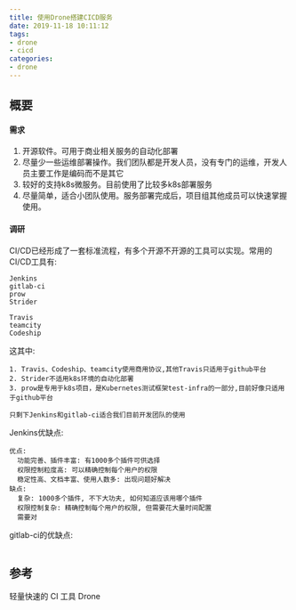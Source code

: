```yaml
---
title: 使用Drone搭建CICD服务
date: 2019-11-18 10:11:12
tags:
- drone
- cicd
categories:
- drone
---
```


## 概要

#### 需求

1. 开源软件。可用于商业相关服务的自动化部署
2. 尽量少一些运维部署操作。我们团队都是开发人员，没有专门的运维，开发人员主要工作是编码而不是其它
3. 较好的支持k8s微服务。目前使用了比较多k8s部署服务
4. 尽量简单，适合小团队使用。服务部署完成后，项目组其他成员可以快速掌握使用。

#### 调研

CI/CD已经形成了一套标准流程，有多个开源不开源的工具可以实现。常用的CI/CD工具有:

```
Jenkins
gitlab-ci
prow
Strider

Travis
teamcity
Codeship
```

这其中:

```
1. Travis、Codeship、teamcity使用商用协议,其他Travis只适用于github平台
2. Strider不适用k8s环境的自动化部署
3. prow是专用于k8s项目，是Kubernetes测试框架test-infra的一部分,目前好像只适用于github平台

只剩下Jenkins和gitlab-ci适合我们目前开发团队的使用
```

Jenkins优缺点:
```
优点:
  功能完善、插件丰富: 有1000多个插件可供选择
  权限控制粒度高: 可以精确控制每个用户的权限
  稳定性高、文档丰富、使用人数多: 出现问题好解决
缺点:
  复杂: 1000多个插件, 不下大功夫, 如何知道应该用哪个插件
  权限控制复杂: 精确控制每个用户的权限, 但需要花大量时间配置
  需要对
```

gitlab-ci的优缺点:
```

```




## 参考

轻量快速的 CI 工具 Drone


